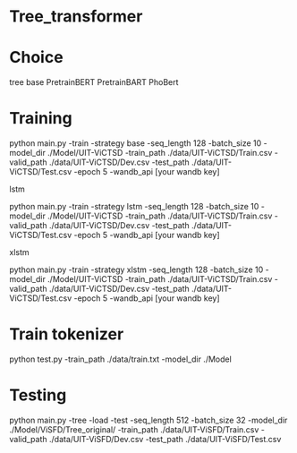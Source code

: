 # Tree_transformer

# Choice
tree base PretrainBERT PretrainBART PhoBert

# Training 
python main.py -train -strategy base -seq_length 128 -batch_size 10 -model_dir ./Model/UIT-ViCTSD -train_path ./data/UIT-ViCTSD/Train.csv -valid_path ./data/UIT-ViCTSD/Dev.csv -test_path ./data/UIT-ViCTSD/Test.csv -epoch 5 -wandb_api [your wandb key]


lstm

python main.py -train -strategy lstm -seq_length 128 -batch_size 10 -model_dir ./Model/UIT-ViCTSD -train_path ./data/UIT-ViCTSD/Train.csv -valid_path ./data/UIT-ViCTSD/Dev.csv -test_path ./data/UIT-ViCTSD/Test.csv -epoch 5 -wandb_api [your wandb key]

xlstm

python main.py -train -strategy xlstm -seq_length 128 -batch_size 10 -model_dir ./Model/UIT-ViCTSD -train_path ./data/UIT-ViCTSD/Train.csv -valid_path ./data/UIT-ViCTSD/Dev.csv -test_path ./data/UIT-ViCTSD/Test.csv -epoch 5 -wandb_api [your wandb key]


# Train tokenizer
python test.py -train_path ./data/train.txt -model_dir ./Model

# Testing

python main.py -tree -load -test -seq_length 512 -batch_size 32 -model_dir ./Model/ViSFD/Tree_original/ -train_path ./data/UIT-ViSFD/Train.csv -valid_path ./data/UIT-ViSFD/Dev.csv -test_path ./data/UIT-ViSFD/Test.csv

